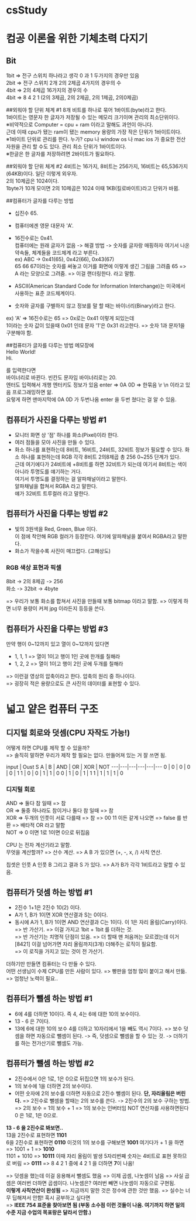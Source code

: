 # csStudy

# 컴공 이론을 위한 기체초력 다지기

## Bit
1bit => 전구 스위치 하나라고 생각 0 과 1 두가지의 경우만 있음  
2bit => 전구 스위치 2개 2의 2제곱 4가지의 경우의 수  
4bit => 2의 4제곱 16가지의 경우의 수  
4bit => 8 4 2 1 (2의 3제곱, 2의 2제곱, 2의 1제곱, 2의0제곱)  

##외워야 할 단위 체계 #1
8개 비트를 하나로 묶어 1바이트(byte)라고 한다.  
1바이트는 영문자 한 글자가 저장될 수 있는 메모리 크기이며 관리의 최소단위이다.  
※비약적으로 Computer = cpu + ram 이라고 말해도 과언이 아니다.  
근데 이때 cpu가 됐는 ram이 됐는 memory 용량의 가장 작은 단위가 1바이트이다.  
※1바이트 단위로 관리를 한다. 누가? cpu 나 window os 나 mac ios 가 중요한 전산 자원을 관리 할 수도 있다. 관리 최소 단위가 1바이트이다.  
※한글은 한 글자를 저장하려면 2바이트가 필요하다.  

##외워야 할 단위 체계 #2
4비트는 16가지, 8비트는 256가지, 16비트는 65,536가지(64KB)이다. 일단 이렇게 외우자.  
2의 10제곱은 1024이다.  
1byte가 10개 모이면 2의 10제곱은 1024 이때 1KB(킬로바이트)라고 단위가 바뀜.  

##컴퓨터가 글자를 다루는 방법
  - 십진수 65.  
  - 컴퓨터에겐 영문 대문자 'A'.  
  - 16진수로는 0x41.  
컴퓨터에는 원래 글자가 없음 -> 해결 방법 -> 숫자를 글자랑 매핑하자 여기서 나온 약속들, 체계들을 코드체계 라고 부른다.  
ex) ABC -> 0x41(65), 0x42(66), 0x43(67)  
65 66 67이라는 숫자를 써놓고 이거를 화면에 이렇게 생긴 그림을 그려줌 65 => A 라는 모양으로 그려줌. => 이걸 랜더링한다. 라고 말함.  


  - ASCII(American Standard Code for Information Interchange)는 미국에서 사용하는 표준 코드체계이다.  
  - 숫자와 글자를 구별하지 않고 정보를 말 할 때는 바이너리(Binary)라고 한다.  
  
  
ex) 'A' => 16진수로는 65 => 0x로는 0x41 이렇게 되있는데  
1이라는 숫자 값이 있을때 0x01 인데 문자 '1'은 0x31 라고한다. => 숫자 1과 문자1을 구분해야 함.  

##컴퓨터가 글자를 다루는 방법
메모장에  
Hello World!  
Hi.  
  
  
를 입력한다면  
바이너리로 바뀐다. 빈칸도 문자임 바이너리로는 20.  
엔터도 입력해서 개행 엔터키도 정보가 있음 enter => 0A 0D => 한묶음 \r \n 이라고 있음 프로그래밍하면 앎.  
요렇게 하면 맨마지막에 0A 0D 가 두번나옴 enter 을 두번 쳤다는 걸 알 수 있음.  
  
## 컴퓨터가 사진을 다루는 방법 #1
  - 모니터 화면 상 '점' 하나를 화소(Pixel)이라 한다.
  - 여러 점들을 모아 사진을 만들 수 있다.
  - 화소 하나를 표현하는데 8비트, 16비트, 24비트, 32비트 정보가 필요할 수 있다.
화소 하나를 표현하는데 RGB 각각 8비트 2의8제곱 총 256 0~255 단계가 있다.  
근데 여기에다가 24비트에 +8비트를 하면 32비트가 되는데 여기서 8비트는 색이 아니라 투명도를 얘기하는 거다.  
여기서 투명도를 결정하는 걸 알파채널이라고 말한다.  
알파채널을 합쳐서 RGBA 라고 말한다.  
얘가 32비트 트루컬러 라고 말한다.  

## 컴퓨터가 사진을 다루는 방법 #2
  - 빛의 3원색을 Red, Green, Blue 이다.  
    이 점에 착안해 RGB 컬러가 등장한다. 여기에 알파채널을 붙여서 RGBA라고 말한다.
  - 화소가 작을수록 사진이 매끄럽다. (고해상도)

### RGB 색상 표현과 픽셀
8bit -> 2의 8제곱 -> 256  
화소 -> 32bit -> 4byte  

=> 우리가 보통 화소를 합쳐서 사진을 만들때 보통 bitmap 이라고 말함.
=> 이렇게 하면 너무 용량이 커져 jpg 이라든지 등등을 쓴다.

## 컴퓨터가 사진을 다루는 방법 #3

만약 행이 0~12까지 있고 열이 0~12까지 있다면
  - 1, 1, 1 => 열이 1이고 행이 1인 곳에 한개를 칠해라
  - 1, 2, 2 => 열이 1이고 행이 2인 곳에 두개를 칠해라


=> 이런걸 영상의 압축이라고 한다. 압축의 원리 중 하나이다.  
=> 굉장히 적은 용량으로도 큰 사진의 데이터를 표현할 수 있다.  


# 넓고 얕은 컴퓨터 구조

## 디지털 회로와 덧셈(CPU 자작도 가능!)
어떻게 하면 CPU를 제작 할 수 있을까?  
=> 솔직히 말하면 우리가 제작 할 필요는 없다. 만들어져 있는 거 잘 쓰면 됨. 

input   |     Oust S
A | B | AND | OR | XOR | NOT
---|---|---|---|---|---
0 | 0 | 0 | 0 | 0 | 1
1 | 0 | 0 | 1 | 1 | 0
0 | 1 | 0 | 1 | 1
1 | 1 | 1 | 1 | 0

### 디지털 회로
AND => 둘다 참 일때 => 참  
OR => 둘중 하나라도 참이거나 둘다 참 일때 => 참  
XOR => 두개의 인풋이 서로 다를때 => 참 => 00 11 이든 같게 나오면 => false 를 반환 => 배타적 OR 라고 말함  
NOT => 0 이면 1로 1이면 0으로 뒤집음  

CPU 는 전자 계산기라고 말함.  
무엇을 계산할까? => 산수 계산. => A B 가 있으면 (+, -, x, /) 사칙 연산.  


칩셋은 인풋 A 인풋 B 그리고 결과 S 가 있다. => A가 B가 각각 1비트라고 말할 수 있음.

## 컴퓨터가 덧셈 하는 방법 #1
  - 2진수 1+1은 2진수 10(2) 이다.
  - A가 1, B가 1이면 XOR 연산결과 S는 0이다.
  - 동시에 A가 1, B가 1이면 AND 연산결과 C는 1이다. 이 1은 자리 올림(Carry)이다.
=> 반 가산기. => 이걸 가지고 1bit + 1bit 를 더하는 것.  
=> 반 가산기는 치명적 단점이 있음. => 더 할때 맨 처음꺼는 모르겠는데 이거 [8421] 이걸 넘어가면 자리 올림까지(3개) 더해주는 로직이 필요함.  
=> 이 로직을 가지고 있는 것이 전 가산기.  

더하기만 만들면 컴퓨터는 다 만들 수 있다.  
어떤 선생님이 수제 CPU를 만든 사람이 있다. => 빵판을 엄청 많이 붙이고 해서 만듦. => 엄청난 노력이 필요..  

## 컴퓨터가 뺄셈 하는 방법 #1
  - 6에 4를 더하면 10이다. 즉 4, 4는 6에 대한 10의 보수이다.
  - 13 - 6 은 7이다.
  - 13에 6에 대한 10의 보수 4를 더하고 10자리에서 1을 빼도 역시 7이다.
  => 보수 덧셈을 하면 자동으로 뺄셈이 된다. -> 즉, 덧셈으로 뺄셈을 할 수 있는 것. -> 더하기를 하는 전가산기로 뺄셈도 가능.  
  
## 컴퓨터가 뺄셈 하는 방법 #2
  - 2진수에서 0은 1로, 1은 0으로 뒤집으면 1의 보수가 된다.
  - 1의 보수에 1을 더하면 2의 보수이다.
  - 어떤 숫자에 2의 보수를 더하면 자동으로 2진수 뺄셈이 된다. **단, 자리올림은 버린다.**
=> 2진수로 뺄셈을 할때는 2의 보수를 쓴다. -> 2진수의 2의 보수 구하는 방법.  
=> 2의 보수 = 1의 보수 + 1 => 1의 보수는 인버터임 NOT 연산자를 사용하면된다 0 은 1로, 1은 0으로.  



**13 - 6 을 2진수로 봐보면..**  
13을 2진수로 표현하면 **1101**  
6을 2진수로 표현하면 **0110** 이것의 1의 보수를 구해보면 **1001** 여기다가 + 1 을 하면 => 1001 + 1 => **1010**  
1101 + 1010 => **10111** 이때 자리 올림이 발생 5자리번째 숫자는 4비트로 표현 못하므로 버림 => **0111** => 8 4 2 1 중에 4 2 1 을 더하면 **7**이 나옴!  

=> 덧셈을 했는데 이걸 응용해서 뺄셈도 했음 => 이제 곱셈, 나눗셈이 남음 => 사실 곱셈은 여러번 더하면 곱셈이다. 나눗셈은? 여러번 빼면 나눗셈이 자동으로 구현됨.  
**이렇게 사칙연산이 완성됨**
=> 지금까지 말한 것은 정수에 관한 것만 했음. => 실수는 너무 딥해져서 안함! 혹시 공부하고 싶다면  
=> **IEEE 754 표준을 찾아보면 됨 (부동 소수점 이런 것들이 나옴. 여기까지 하면 일의 수준 지금 수업의 목표랑은 달라서 안함.)**
